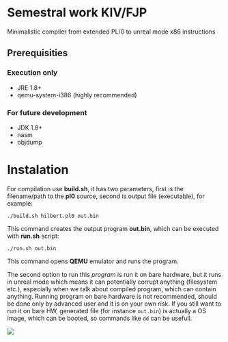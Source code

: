 # Semestral work KIV/FJP
Minimalistic compiler from extended PL/0 to unreal mode x86 instructions

## Prerequisities
### Execution only
* JRE 1.8+
* qemu-system-i386 (highly recommended)
### For future development
* JDK 1.8+
* nasm
* objdump

# Instalation
For compilation use **build.sh**, it has two parameters, first is the
filename/path to the **pl0** source, second is output file (executable),
for example:

`./build.sh hilbert.pl0 out.bin`

This command creates the output program **out.bin**, which can be executed
with **run.sh** script:

`./run.sh out.bin`

This command opens **QEMU** emulator and runs the program.

The second option
to run this _program_ is run it on bare hardware, but it runs in unreal
mode which means it can potentially corrupt anything (filesystem etc.),
especially when we talk about compiled program, which can contain anything.
Running program on bare hardware is not recommended, should be done only by
advanced user and it is on your own risk.
If you still want to run it on bare HW, generated file (for instance `out.bin`)
is actually a OS image, which can be booted, so commands like `dd` can be
usefull.

![](pictures/hilbert.pl0)
